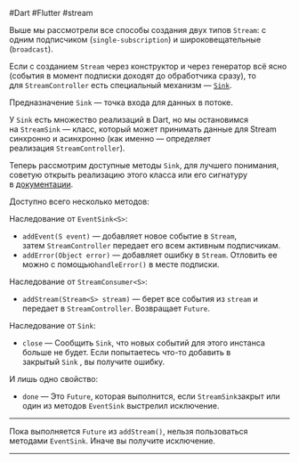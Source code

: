 #Dart #Flutter #stream 

Выше мы рассмотрели все способы создания двух типов `Stream`: с одним подписчиком (`single-subscription`) и широковещательные (`broadcast`).

Если с созданием `Stream` через конструктор и через генератор всё ясно (события в момент подписки доходят до обработчика сразу), то для `StreamController` есть специальный механизм — [`Sink`](https://api.flutter.dev/flutter/dart-core/Sink-class.html).

Предназначение `Sink` — точка входа для данных в потоке.

У `Sink` есть множество реализаций в Dart, но мы остановимся на `StreamSink` — класс, который может принимать данные для Stream синхронно и асинхронно (как именно — определяет реализация `StreamController`).

Теперь рассмотрим доступные методы `Sink`, для лучшего понимания, советую открыть реализацию этого класса или его сигнатуру в [документации](https://api.flutter.dev/flutter/dart-async/StreamSink-class.html).

Доступно всего несколько методов:

Наследование от `EventSink<S>`:

- `addEvent(S event)` — добавляет новое событие в `Stream`, затем `StreamController` передает его всем активным подписчикам.
- `addError(Object error)` — добавляет ошибку в `Stream`. Отловить ее можно с помощью`handleError()` в месте подписки.

Наследование от `StreamConsumer<S>`:

- `addStream(Stream<S> stream)` — берет все события из `stream` и передает в `StreamController`. Возвращает `Future`.

Наследование от `Sink`:

- `close` — Сообщить `Sink`, что новых событий для этого инстанса больше не будет. Если попытаетесь что-то добавить в закрытый `Sink` , вы получите ошибку.

И лишь одно свойство:

- `done` — Это `Future`, которая выполнится, если `StreamSink`закрыт или один из методов `EventSink` выстрелил исключение.
*************
Пока выполняется `Future` из `addStream()`, нельзя пользоваться методами `EventSink`. Иначе вы получите исключение.
******************

